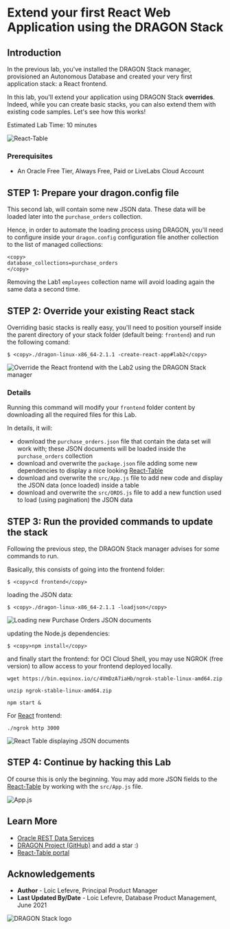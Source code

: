 # Extend your first React Web Application using the DRAGON Stack

## Introduction

In the previous lab, you've installed the DRAGON Stack manager, provisioned an Autonomous Database and created your very first application stack: a React frontend.

In this lab, you'll extend your application using DRAGON Stack **overrides**. Indeed, while you can create basic stacks, you can also extend them with existing code samples.
Let's see how this works!

Estimated Lab Time:  10 minutes

![React-Table](images/react-table.png)

### Prerequisites
* An Oracle Free Tier, Always Free, Paid or LiveLabs Cloud Account

## **STEP 1**: Prepare your dragon.config file

This second lab, will contain some new JSON data. These data will be loaded later into the `purchase_orders` collection.

Hence, in order to automate the loading process using DRAGON, you'll need to configure inside your `dragon.config` configuration 
file another collection to the list of managed collections:
```
<copy>
database_collections=purchase_orders
</copy>
```

Removing the Lab1 `employees` collection name will avoid loading again the same data a second time. 

## **STEP 2**: Override your existing React stack 

Overriding basic stacks is really easy, you'll need to position yourself inside the parent directory of your stack folder (default being: `frontend`) and run the following comand:
 ```
$ <copy>./dragon-linux-x86_64-2.1.1 -create-react-app#lab2</copy>
```

![Override the React frontend with the Lab2 using the DRAGON Stack manager](images/frontend-override.png)

### Details
Running this command will modify your `frontend` folder content by downloading all the required files for this Lab.  

In details, it will:
- download the `purchase_orders.json` file that contain the data set will work with; these JSON documents will be loaded inside the `purchase_orders` collection
- download and overwrite the `package.json` file adding some new dependencies to display a nice looking [React-Table](https://react-table.tanstack.com/)
- download and overwrite the `src/App.js` file to add new code and display the JSON data (once loaded) inside a table
- download and overwrite the `src/ORDS.js` file to add a new function used to load (using pagination) the JSON data

## **STEP 3**: Run the provided commands to update the stack
Following the previous step, the DRAGON Stack manager advises for some commands to run. 

Basically, this consists of going into the frontend folder:
```
$ <copy>cd frontend</copy>
```

loading the JSON data:
```
$ <copy>./dragon-linux-x86_64-2.1.1 -loadjson</copy>
```

![Loading new Purchase Orders JSON documents](images/purchase-orders-loaded.png)

updating the Node.js dependencies:
```
$ <copy>npm install</copy>
```
and finally start the frontend: for OCI Cloud Shell, you may use NGROK (free version) to allow access to your frontend deployed locally.

```
wget https://bin.equinox.io/c/4VmDzA7iaHb/ngrok-stable-linux-amd64.zip

unzip ngrok-stable-linux-amd64.zip

npm start &
```

For [React](https://reactjs.org/) frontend:
```
./ngrok http 3000
``` 

![React Table displaying JSON documents](images/react-table-for-json-documents.png)

## **STEP 4**: Continue by hacking this Lab

Of course this is only the beginning. You may add more JSON fields to the [React-Table](https://react-table.tanstack.com/) by working with the `src/App.js` file. 

![App.js](images/app-react-table.png)

## Learn More

* [Oracle REST Data Services](https://www.oracle.com/database/technologies/appdev/rest.html)
* [DRAGON Project (GitHub)](https://bit.ly/DRAGONStack) and add a star :)
* [React-Table portal](https://react-table.tanstack.com/)

## Acknowledgements
* **Author** - Loic Lefevre, Principal Product Manager
* **Last Updated By/Date** - Loic Lefevre, Database Product Management, June 2021

![DRAGON Stack logo](./images/dragon-logo.png)

